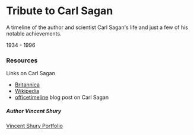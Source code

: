 # Tribute to Carl Sagan
A timeline of the author and scientist Carl Sagan's life and just a few of his notable achievements.

1934 - 1996
### Resources
Links on Carl Sagan
* [Britannica](https://www.britannica.com/biography/Carl-Sagan)
* [Wikipedia](https://en.wikipedia.org/wiki/Carl_Sagan)
* [officetimeline](https://www.officetimeline.com/blog/carl-sagan-timeline) blog post on Carl Sagan

##### Author Vincent Shury
[Vincent Shury Portfolio](www.vshury.com)